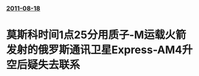 ### [2011-08-18](/news/2011/08/18/index.md)

##### 
#  莫斯科时间1点25分用质子-M运载火箭发射的俄罗斯通讯卫星Express-AM4升空后疑失去联系



